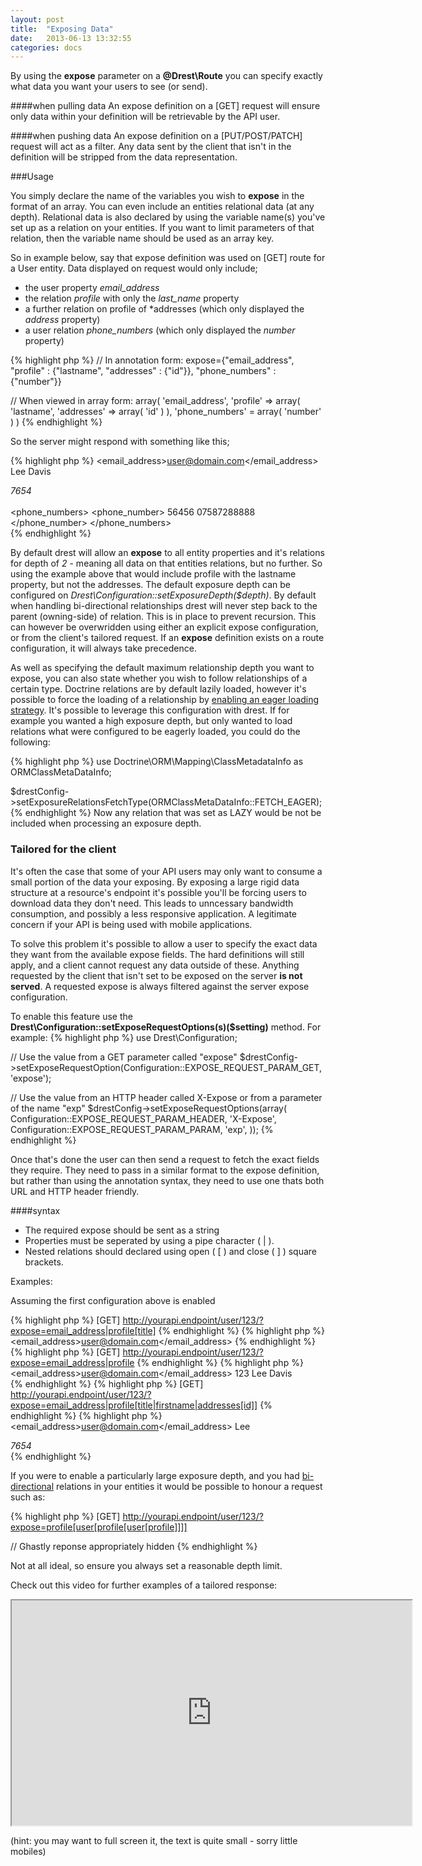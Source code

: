 ```yaml
---
layout: post
title:  "Exposing Data"
date:   2013-06-13 13:32:55
categories: docs
---
```


By using the **expose** parameter on a **@Drest\Route** you can specify exactly what data you want your users to see (or send).


####when pulling data
An expose definition on a \[GET\] request will ensure only data within your definition will be retrievable by the API user.

####when pushing data
An expose definition on a \[PUT/POST/PATCH\] request will act as a filter. Any data sent by the client that isn't in the definition will be stripped from the data representation.

###Usage

You simply declare the name of the variables you wish to **expose** in the format of an array. You can even include an entities relational data (at any depth). 
Relational data is also declared by using the variable name(s) you've set up as a relation on your entities. If you want to limit parameters of that relation, then the variable name should be used as an array key.

So in example below, say that expose definition was used on \[GET\] route for a User entity. 
Data displayed on request would only include;
- the user property *email_address*
- the relation *profile* with only the *last_name* property
- a further relation on profile of *addresses (which only displayed the *address* property)
- a user relation *phone_numbers* (which only displayed the *number* property)   

{% highlight php %}
// In annotation form:
expose={"email_address", "profile" : {"lastname", "addresses" : {"id"}}, "phone_numbers" : {"number"}}

// When viewed in array form:
array(
    'email_address',
    'profile' => array(
        'lastname',
        'addresses' => array(
            'id'
        )
    ),
    'phone_numbers' = array(
        'number'
    )
)
{% endhighlight %}

So the server might respond with something like this;

{% highlight php %}
<user>
    <email_address>user@domain.com</email_address>
    <profile>
        <firstname>Lee</firstname>
        <lastname>Davis</lastname>
        <addresses>
            <address>
                <id>7654</id>
            </address>
        </addresses>        
    </profile>
    <phone_numbers>
        <phone_number>
            <id>56456</id>
            <number>07587288888</number>
        </phone_number>
    </phone_numbers>
</user>  
{% endhighlight %}

By default drest will allow an **expose** to all entity properties and it's relations for depth of *2* - meaning all data on that entities relations, but no further.
So using the example above that would include profile with the lastname property, but not the addresses. The default exposure depth can be configured on *Drest\Configuration::setExposureDepth($depth)*.
By default when handling bi-directional relationships drest will never step back to the parent (owning-side) of relation. This is in place to prevent recursion. This can however be overwridden using either an explicit expose configuration, or from the client's tailored request.
If an **expose** definition exists on a route configuration, it will always take precedence.

As well as specifying the default maximum relationship depth you want to expose, you can also state whether you wish to follow relationships of a certain type.
Doctrine relations are by default lazily loaded, however it's possible to force the loading of a relationship by [enabling an eager loading strategy](https://doctrine-orm.readthedocs.org/en/latest/reference/working-with-objects.html?highlight=eager#by-eager-loading). 
It's possible to leverage this configuration with drest. If for example you wanted a high exposure depth, but only wanted to load relations what were configured to be eagerly loaded, you could do the following:

{% highlight php %}
use Doctrine\ORM\Mapping\ClassMetadataInfo as ORMClassMetaDataInfo;

$drestConfig->setExposureRelationsFetchType(ORMClassMetaDataInfo::FETCH_EAGER);
{% endhighlight %}
Now any relation that was set as LAZY would be not be included when processing an exposure depth.

### Tailored for the client

It's often the case that some of your API users may only want to consume a small portion of the data your exposing. 
By exposing a large rigid data structure at a resource's endpoint it's possible you'll be forcing users to download data they don't need. 
This leads to unncessary bandwidth consumption, and possibly a less responsive application. A legitimate concern if your API is being used with mobile applications. 

To solve this problem it's possible to allow a user to specify the exact data they want from the available expose fields. 
The hard definitions will still apply, and a client cannot request any data outside of these. Anything requested by the client that isn't set to be exposed on the server **is not served**. A requested expose is always filtered against the server expose configuration.

To enable this feature use the **Drest\Configuration::setExposeRequestOptions(s)($setting)** method. For example:
{% highlight php %}
use Drest\Configuration;

// Use the value from a GET parameter called "expose"
$drestConfig->setExposeRequestOption(Configuration::EXPOSE_REQUEST_PARAM_GET, 'expose'); 

// Use the value from an HTTP header called X-Expose or from a parameter of the name "exp" 
$drestConfig->setExposeRequestOptions(array(
    Configuration::EXPOSE_REQUEST_PARAM_HEADER, 'X-Expose', 
    Configuration::EXPOSE_REQUEST_PARAM_PARAM, 'exp', 
)); 
{% endhighlight %}

Once that's done the user can then send a request to fetch the exact fields they require. 
They need to pass in a similar format to the expose definition, but rather than using the annotation syntax, they need to use one thats both URL and HTTP header friendly. 

####syntax

- The required expose should be sent as a string
- Properties must be seperated by using a pipe character ( | ).
- Nested relations should declared using open ( \[ ) and close ( \] ) square brackets.

Examples:


Assuming the first configuration above is enabled 

{% highlight php %}
[GET] http://yourapi.endpoint/user/123/?expose=email_address|profile[title]
{% endhighlight %}
{% highlight php %}
<user>
    <email_address>user@domain.com</email_address>
    <profile>
        <title>Mr</title>
    </profile>
</user>
{% endhighlight %}
{% highlight php %}
[GET] http://yourapi.endpoint/user/123/?expose=email_address|profile
{% endhighlight %}
{% highlight php %}
<user>
    <email_address>user@domain.com</email_address>
    <profile>
        <id>123</id>
        <title>Mr</title>
        <firstname>Lee</firstname>
        <lastname>Davis</lastname>
    </profile>
</user>  
{% endhighlight %}
{% highlight php %}
[GET] http://yourapi.endpoint/user/123/?expose=email_address|profile[title|firstname|addresses[id]]
{% endhighlight %}
{% highlight php %}
<user>
    <email_address>user@domain.com</email_address>
    <profile>
        <title>Mr</title>
        <firstname>Lee</firstname>
        <addresses>
            <address>
                <id>7654</id>
            </address>
        </addresses>
    </profile>
</user>
{% endhighlight %}

If you were to enable a particularly large exposure depth, and you had [bi-directional](http://docs.doctrine-project.org/en/2.0.x/reference/association-mapping.html) relations in your entities it would be possible to honour a request such as:

{% highlight php %}
[GET] http://yourapi.endpoint/user/123/?expose=profile[user[profile[user[profile]]]]

// Ghastly reponse appropriately hidden 
{% endhighlight %}

Not at all ideal, so ensure you always set a reasonable depth limit.

Check out this video for further examples of a tailored response:


<iframe width="640" height="360" src="http://www.youtube.com/embed/Ub4skw-xA2Q?vq=hd720"> </iframe>

(hint: you may want to full screen it, the text is quite small - sorry little mobiles)